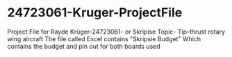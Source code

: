 # 24723061-Kruger-ProjectFile
Project File for Rayde Krüger-24723061- or Skripise Topic- Tip-thrust rotary wing aircraft
The file called Excel contains "Skripsie Budget" Which contains the budget and pin out for both boards used
